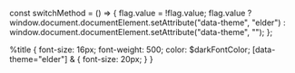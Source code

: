 const switchMethod = () => {
  flag.value = !flag.value;
  flag.value
    ? window.document.documentElement.setAttribute("data-theme", "elder")
    : window.document.documentElement.setAttribute("data-theme", "");
};


%title {
  font-size: 16px;
  font-weight: 500;
  color: $darkFontColor;
  [data-theme="elder"] & {
    font-size: 20px;
  }
}

